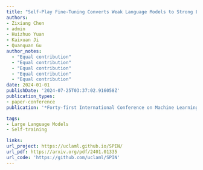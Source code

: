 ```yaml
---
title: "Self-Play Fine-Tuning Converts Weak Language Models to Strong Language Models"
authors:
- Zixiang Chen 
- admin 
- Huizhuo Yuan 
- Kaixuan Ji
- Quanquan Gu
author_notes:
  - "Equal contribution"
  - "Equal contribution"
  - "Equal contribution"
  - "Equal contribution"
  - "Equal contribution"
date: 2024-01-01
publishDate: '2024-07-25T03:37:02.916058Z'
publication_types:
- paper-conference
publication: '*Forty-first International Conference on Machine Learning*'

tags:
- Large Language Models
- Self-training

links:
url_project: https://uclaml.github.io/SPIN/
url_pdf: https://arxiv.org/pdf/2401.01335
url_code: 'https://github.com/uclaml/SPIN'
---
```

